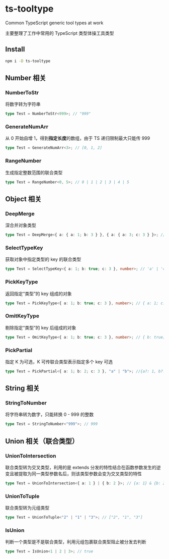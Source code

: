 # ts-tooltype

Common TypeScript generic tool types at work

主要整理了工作中常用的 TypeScript 类型体操工具类型

## Install

```bash
npm i -D ts-tooltype
```

## Number 相关

### NumberToStr

将数字转为字符串

```ts
type Test = NumberToStr<999>; // "999"
```

### GenerateNumArr

从 0 开始自增 1，得到**指定长度**的数组，由于 TS 递归限制最大只能传 999

```ts
type Test = GenerateNumArr<3>; // [0, 1, 2]
```

### RangeNumber

生成指定整数范围的联合类型

```ts
type Test = RangeNumber<0, 5>; // 0 | 1 | 2 | 3 | 4 | 5
```

## Object 相关

### DeepMerge

深合并对象类型

```ts
type Test = DeepMerge<{ a: { a: 1; b: 3 } }, { a: { a: 3; c: 3 } }>; // {a: { a: 3; b: 3; c: 3; } }
```

### SelectTypeKey

获取对象中指定类型的 key 的联合类型

```ts
type Test = SelectTypeKey<{ a: 1; b: true; c: 3 }, number>; // 'a' | 'c'
```

### PickKeyType

返回指定“类型”的 key 组成的对象

```ts
type Test = PickKeyType<{ a: 1; b: true; c: 3 }, number>; // { a: 1; c: 3; }
```

### OmitKeyType

剔除指定“类型”的 key 后组成的对象

```ts
type Test = OmitKeyType<{ a: 1; b: true; c: 3 }, number>; // { b: true; }
```

### PickPartial

指定 K 为可选，K 可传联合类型表示指定多个 key 可选

```ts
type Test = PickPartial<{ a: 1; b: 2; c: 3 }, "a" | "b">; //{a?: 1, b?: 2, c: 3}
```

## String 相关

### StringToNumber

将字符串转为数字，只能转换 0 - 999 的整数

```ts
type Test = StringToNumber<"999">; // 999
```

## Union 相关（联合类型）

### UnionToIntersection

联合类型转为交叉类型，利用的是 extends 分发的特性结合在函数参数发生的逆变且被提取为同一类型参数名后，则该类型参数会变为交叉类型的特性

```ts
type Test = UnionToIntersection<{ a: 1 } | { b: 2 }>; // {a: 1} & {b: 2}
```

### UnionToTuple

联合类型转为元组类型

```ts
type Test = UnionToTuple<"2" | "1" | "3">; // ["2", "1", "3"]
```

### IsUnion

判断一个类型是不是联合类型，利用元组包裹联合类型阻止被分发去判断

```ts
type Test = IsUnion<1 | 2 | 3>; // true
```

